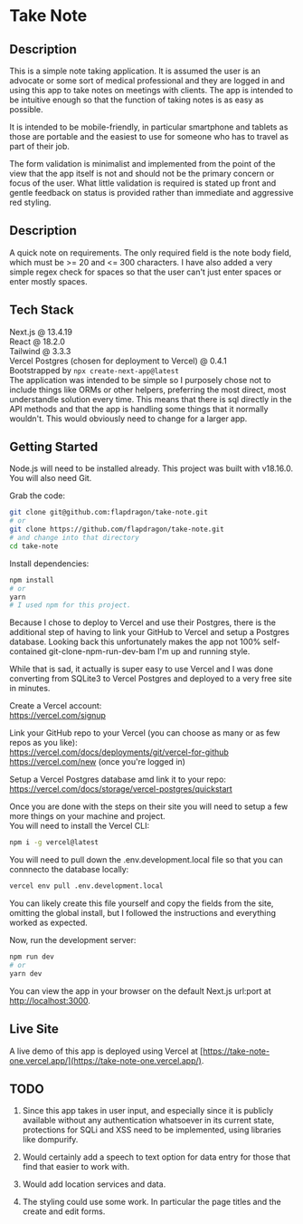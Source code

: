 
# Take Note

## Description
This is a simple note taking application. It is assumed the user is an advocate or some sort of medical professional and they are logged in and using this app to take notes on meetings with clients. The app is intended to be intuitive enough so that the function of taking notes is as easy as possible.

It is intended to be mobile-friendly, in particular smartphone and tablets as those are portable and the easiest to use for someone who has to travel as part of their job.

The form validation is minimalist and implemented from the point of the view that the app itself is not and should not be the primary concern or focus of the user. What little validation is required is stated up front and gentle feedback on status is provided rather than immediate and aggressive red styling.


## Description
A quick note on requirements. The only required field is the note body field, which must be >= 20 and <= 300 characters. I have also added a very simple regex check for spaces so that the user can't just enter spaces or enter mostly spaces.


## Tech Stack
Next.js @ 13.4.19<br />
React @ 18.2.0<br />
Tailwind @ 3.3.3<br />
Vercel Postgres (chosen for deployment to Vercel) @ 0.4.1<br />
Bootstrapped by `npx create-next-app@latest`<br />
The application was intended to be simple so I purposely chose not to include things like ORMs or other helpers, preferring the most direct, most understandle solution every time. This means that there is sql directly in the API methods and that the app is handling some things that it normally wouldn't. This would obviously need to change for a larger app.


## Getting Started

Node.js will need to be installed already. This project was built with v18.16.0.<br />
You will also need Git.

  Grab the code:
```bash
git clone git@github.com:flapdragon/take-note.git
# or
git clone https://github.com/flapdragon/take-note.git
# and change into that directory
cd take-note
```

Install dependencies:
```bash
npm install
# or
yarn
# I used npm for this project.
```

Because I chose to deploy to Vercel and use their Postgres, there is the additional step of having to link your GitHub to Vercel and setup a Postgres database. Looking back this unfortunately makes the app not 100% self-contained git-clone-npm-run-dev-bam I'm up and running style.

While that is sad, it actually is super easy to use Vercel and I was done converting from SQLite3 to Vercel Postgres and deployed to a very free site in minutes.

Create a Vercel account:<br />
https://vercel.com/signup

Link your GitHub repo to your Vercel (you can choose as many or as few repos as you like):<br />
https://vercel.com/docs/deployments/git/vercel-for-github<br />
https://vercel.com/new (once you're logged in)

Setup a Vercel Postgres database amd link it to your repo:<br />
https://vercel.com/docs/storage/vercel-postgres/quickstart

Once you are done with the steps on their site you will need to setup a few more things on your machine and project.<br />
You will need to install the Vercel CLI:
```bash
npm i -g vercel@latest
```

You will need to pull down the .env.development.local file so that you can connnecto the database locally:
```bash
vercel env pull .env.development.local
```

You can likely create this file yourself and copy the fields from the site, omitting the global install, but I followed the instructions and everything worked as expected.

Now, run the development server:
```bash
npm run dev
# or
yarn dev
```

You can view the app in your browser on the default Next.js url:port at [http://localhost:3000](http://localhost:3000).


## Live Site
A live demo of this app is deployed using Vercel at [https://take-note-one.vercel.app/](https://take-note-one.vercel.app/).


## TODO

1. Since this app takes in user input, and especially since it is publicly available without any authentication whatsoever in its current state, protections for SQLi and XSS need to be implemented, using libraries like dompurify.

2. Would certainly add a speech to text option for data entry for those that find that easier to work with.

3. Would add location services and data.

4. The styling could use some work. In particular the page titles and the create and edit forms.
